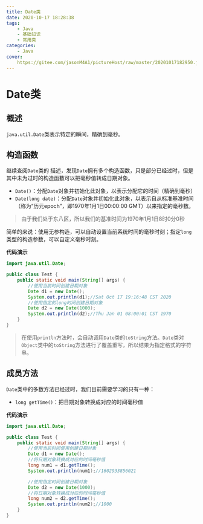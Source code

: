 ```yaml
---
title: Date类
date: 2020-10-17 18:28:38
tags:
	- Java
	- 基础知识
	- 常用类
categories:
	- Java
cover:
	https://gitee.com/jasonM4A1/pictureHost/raw/master/20201017182950.jpg
---
```


# Date类

## 概述

`java.util.Date`类表示特定的瞬间，精确到毫秒。

## 构造函数

继续查阅`Date`类的 描述，发现`Date`拥有多个构造函数，只是部分已经过时，但是其中未为过时的构造函数可以把毫秒值转成日期对象。

+ `Date()`：分配`Date`对象并初始化此对象，以表示分配它的时间（精确到毫秒）
+ `Date(long date)`：分配`Date`对象并初始化此对象，以表示自从标准基准时间（称为“历元epoch”，即1970年1月1日00:00:00 GMT）以来指定的毫秒数。

> 由于我们处于东八区，所以我们的基准时间为1970年1月1日8时0分0秒

简单的来说：使用无参构造，可以自动设置当前系统时间的毫秒时刻；指定`long`类型的构造参数，可以自定义毫秒时刻。

**代码演示**

~~~java
import java.util.Date;

public class Test {
    public static void main(String[] args) {
        //使用当前时间创建日期对象
        Date d1 = new Date();
        System.out.println(d1);//Sat Oct 17 19:16:48 CST 2020
        //使用指定的long时间创建日期对象
        Date d2 = new Date(1000);
        System.out.println(d2);//Thu Jan 01 08:00:01 CST 1970
    }
}
~~~

> 在使用`println`方法时，会自动调用`Date`类的`toString`方法。`Date`类对`Object`类中的`toString`方法进行了覆盖重写，所以结果为指定格式的字符串。

## 成员方法

`Date`类中的多数方法已经过时，我们目前需要学习的只有一种：

+ `long getTime()`：把日期对象转换成对应的时间毫秒值

**代码演示**

~~~java
import java.util.Date;

public class Test {
    public static void main(String[] args) {
        //使用当前时间使用创建日期对象
        Date d1 = new Date();
        //将日期对象转换成对应的时间毫秒值
        long num1 = d1.getTime();
        System.out.println(num1);//1602933856021

        //使用指定时间创建日期对象
        Date d2 = new Date(1000);
        //将日期对象转换成对应的时间毫秒值
        long num2 = d2.getTime();
        System.out.println(num2);//1000
    }
}
~~~

